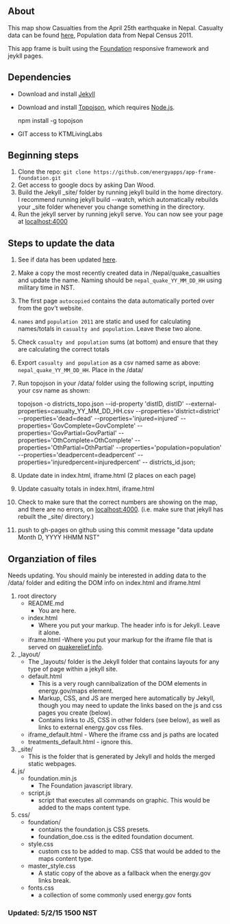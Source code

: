 ## About

This map show Casualties from the April 25th earthquake in Nepal. Casualty data can be found [here](https://docs.google.com/spreadsheets/d/1Q3QSx1_p78T4_qo_JVj5vEQtzuCFWP2AfxYnVBSNzLQ/pubhtml), Population data from Nepal Census 2011. 

This app frame is built using the [Foundation](http://foundation.zurb.com/) responsive framework and jeykll pages.

## Dependencies
- Download and install [Jekyll](http://jekyllrb.com/)
- Download and install [Topojson](https://github.com/mbostock/topojson), which requires [Node.js](http://www.google.com.np/search?q=node+homebrew&oq=node+homebrew&aqs=chrome..69i57j0l5.2838j0j7&sourceid=chrome&es_sm=91&ie=UTF-8&gws_rd=ssl).

	npm install -g topojson
	
- GIT access to KTMLivingLabs

## Beginning steps
1. Clone the repo: `git clone https://github.com/energyapps/app-frame-foundation.git`
2. Get access to google docs by asking Dan Wood. 
3. Build the Jekyll _site/ folder by running jekyll build in the home directory. I recommend running jekyll build --watch, which automatically rebuilds your _site folder whenever you change something in the directory.
4. Run the jekyll server by running jekyll serve. You can now see your page at [localhost:4000](localhost:4000)

## Steps to update the data
1. See if data has been updated [here](https://docs.google.com/spreadsheets/d/1Q3QSx1_p78T4_qo_JVj5vEQtzuCFWP2AfxYnVBSNzLQ/pubhtml).
2. Make a copy the most recently created data in /Nepal/quake_casualties and update the name. Naming should be `nepal_quake_YY_MM_DD_HH` using military time in NST.
3. The first page `autocopied` contains the data automatically ported over from the gov't website.
4. `names` and `population 2011` are static and used for calculating names/totals in `casualty and population`. Leave these two alone.
5. Check `casualty and population` sums (at bottom) and ensure that they are calculating the correct totals
6. Export `casualty and population` as a csv named same as above: `nepal_quake_YY_MM_DD_HH`. Place in the /data/
7. Run topojson in your /data/ folder using the following script, inputting your csv name as shown:

	topojson -o districts_topo.json --id-property 'distID, distID' --external-properties=casualty_YY_MM_DD_HH.csv --properties='district=district' --properties='dead=dead' --properties='injured=injured' --properties='GovComplete=GovComplete' --properties='GovPartial=GovPartial' --properties='OthComplete=OthComplete' --properties='OthPartial=OthPartial' --properties='population=population' --properties='deadpercent=deadpercent' --properties='injuredpercent=injuredpercent' -- districts_id.json;

8. Update date in index.html, iframe.html (2 places on each page)
9. Update casualty totals in index.html, iframe.html 
10. Check to make sure that the correct numbers are showing on the map, and there are no errors, on [localhost:4000](localhost:4000). (i.e. make sure that jekyll has rebuilt the _site/ directory.)
11. push to gh-pages on github using this commit message "data update Month D, YYYY HHMM NST"

## Organziation of files 

Needs updating. You should mainly be interested in adding data to the /data/ folder and editing the DOM info on index.html and iframe.html

1. 	root directory
	* README.md 
		- You are here.
	* index.html 
		- Where you put your markup. The header info is for Jekyll. Leave it alone.
	* iframe.html
		-Where you put your markup for the iframe file that is served on [quakerelief.info](quakerelief.info).
2.	_layout/
	* The _layouts/ folder is the Jekyll folder that contains layouts for any type of page within a jekyll site. 
	* default.html
		- This is a very rough cannibalization of the DOM elements in energy.gov/maps element.
		- Markup, CSS, and JS are merged here automatically by Jekyll, though you may need to update the links based on the js and css pages you create (below).
		- Contains links to JS, CSS in other folders (see below), as well as links to external energy.gov css files.
	* iframe_default.html - Where the iframe css and js paths are located
	* treatments_default.html - ignore this.
3.	_site/
	* This is the folder that is generated by Jekyll and holds the merged static webpages.
4. js/
	* foundation.min.js
		- The Foundation javascript library.
	* script.js
		- script that executes all commands on graphic. This would be added to the maps content type.
5. css/
	* foundation/
		- contains the foundation.js CSS presets.
		- foundation_doe.css is the edited foundation document. 
	* style.css
		- custom css to be added to map. CSS that would be added to the maps content type.
	* master_style.css
		- A static copy of the above as a fallback when the energy.gov links break.
	* fonts.css
		- a collection of some commonly used energy.gov fonts

### Updated: 5/2/15 1500 NST